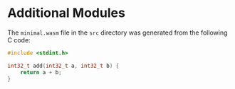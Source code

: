 # Additional Modules

The `minimal.wasm` file in the `src` directory was generated from the following C code:

```c
#include <stdint.h>

int32_t add(int32_t a, int32_t b) {
    return a + b;
}
```
